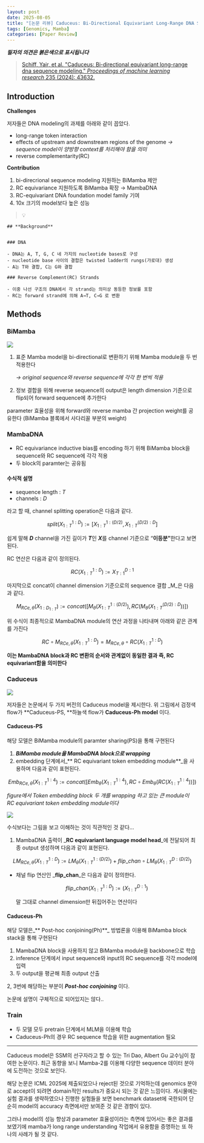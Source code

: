 ```yaml
---
layout: post
date: 2025-08-05
title: "[논문 리뷰] Caduceus: Bi-Directional Equivariant Long-Range DNA Sequence Modeling"
tags: [Genomics, Mamba]
categories: [Paper Review]
---
```


<span class="notion-red">_**필자의 의견은 붉은색으로 표시됩니다**_</span>


> [Schiff, Yair, et al. "Caduceus: Bi-directional equivariant long-range dna sequence modeling." ](https://pmc.ncbi.nlm.nih.gov/articles/PMC12189541/)[_Proceedings of machine learning research_](https://pmc.ncbi.nlm.nih.gov/articles/PMC12189541/)[ 235 (2024): 43632.](https://pmc.ncbi.nlm.nih.gov/articles/PMC12189541/)



## Introduction


**Challenges**


저자들은 DNA modeling의 과제를 아래와 같이 꼽았다.

- long-range token interaction
- effects of upstream and downstream regions of the genome 
_→ sequence model이 양방향 context를 처리해야 함을 의미_
- reverse complementarity(RC)

**Contribution**

1. bi-direcrional sequence modeling 지원하는 BiMamba 제안
1. RC equivariance 지원하도록 BiMamba 확장 → MambaDNA
1. RC-equivariant DNA foundation model family 기여
1. 10x 크기의 model보다 높은 성능

> 💡 


	## **Background**


	### DNA

	- DNA는 A, T, G, C 네 가지의 nucleotide bases로 구성
	- nucleotide base 사이의 결합은 twisted ladder의 rungs(가로대) 생성
	- A는 T와 결합, C는 G와 결합

	### Reverse Complement(RC) Strands

	- 이중 나선 구조의 DNA에서 각 strand는 의미상 동등한 정보를 포함
	- RC는 forward strand에 의해 A→T, C→G 로 변환


## Methods



### BiMamba


![](https://prod-files-secure.s3.us-west-2.amazonaws.com/542b861c-36a8-4051-84e5-8804b6728dba/2c247d59-7815-4980-99f0-8f0d21f445a7/image.png?X-Amz-Algorithm=AWS4-HMAC-SHA256&X-Amz-Content-Sha256=UNSIGNED-PAYLOAD&X-Amz-Credential=ASIAZI2LB4667EJS6PI5%2F20250809%2Fus-west-2%2Fs3%2Faws4_request&X-Amz-Date=20250809T150052Z&X-Amz-Expires=3600&X-Amz-Security-Token=IQoJb3JpZ2luX2VjEIP%2F%2F%2F%2F%2F%2F%2F%2F%2F%2FwEaCXVzLXdlc3QtMiJGMEQCIHtyx%2B4rNewkzL41qkyWwUSpBUKcEMdbyZ7SOHuVOkgFAiA0o4v%2FqbMQfgnKsVhRu7tKMtVCPrcjMfVBRwcYG41MtyqIBAi8%2F%2F%2F%2F%2F%2F%2F%2F%2F%2F8BEAAaDDYzNzQyMzE4MzgwNSIMEvX2S5Tc1YX9ecFpKtwDVrtxrCmyPsrtUQFiwwQYDqA28LS%2BWOE2sR3RwRysFHAZq47%2FQzFJAWTAky76QQu3x%2B8Agm%2Bn2ebozAk%2FFYJaAlVMoxZij6mVak3H5Gzk7yl7lzEsNt2yRrmlIFPsEaqkNHrBYGNZk1ZWGbeA738tkbt1I4xI%2FOYf2jTiaK78LwDZGeozz9WkfebbaDqzbxiIwAQAXzVl9WMYxQXE51IKiltAp1kE7mfV%2BTWpm3%2BWK0CBAVgwxHaJpoOMDNYySJLmeB8E6UtYBrTdtPeU9AcW7PeACr020Jh72HDY3d72P1Oku1gtnLGqMa1zEKLoclszm6s%2B0GJzATGlXq8KC%2BbPlI%2FXU%2FNxOI%2FAabEsguomeVNyeKTHa1forYqYnELhMcY5cxeq92I0RZC8%2B3P8KtNEYZlLCnHbBh6RUVQ4dukFQYq0FzMit0vPY9wisg7ynaVfjxxEGkCMuc56momrvbDdKslkx9zPiAKh9afgute%2FUVaSZnF19wa34f9D1E2OYvusk0wEeShhd9YFNDGdDLFq9lSuUqSazyl0Yamj3L%2BoPvOooA8uIUeK1gaFVuakmnn6rtorcVy9lcU6Yup9S4fZNcSGgDH5f9FujAtf40KDTD3M9AulR9PqEn4knGkw683cxAY6pgFIHSUwBsVnq7JYYxdoDKDa%2FlufxsS9XUMmDIwpJQVemBfTpjWPoaZ4ffa6YusSAyzHlPmMWs4ml5cAIkmfiwLRLAfmIm3%2Bv%2FfoQ22EETvcmZ4dyQ1NSg2%2FxfB5iNTTO8xy44MRnsSqse3bqdgl%2FtIww5XS7fNruik0fcu54Ezzv%2BCUbTkL8s9hTFya8Cgb3Q3VQ9D4qigUIE7hQ7EyODSnlDqqkf2c&X-Amz-Signature=791a43d30b3d819d421618709d3a247c4928b966d1c5b4621c1d75d53aedc184&X-Amz-SignedHeaders=host&x-amz-checksum-mode=ENABLED&x-id=GetObject)

1. 표준 Mamba model을 bi-directional로 변환하기 위해 Mamba module을 두 번 적용한다

	_→ original sequence와 reverse sequence에 각각 한 번씩 적용_

1. 정보 결합을 위해 reverse sequence의 output은 length dimension 기준으로 flip되어 forward sequence에 추가한다

parameter 효율성을 위해 forward와 reverse mamba 간 projection weight를 공유한다 (BiMamba 블록에서 사다리꼴 부분의 weight)



### MambaDNA

- RC equivariance inductive bias를 encoding 하기 위해 BiMamba block을 sequence와 RC sequence에 각각 적용
- 두 block의 paramter는 공유됨


#### 수식적 설명

- sequence length : _T_
- channels : _D_

라고 할 때,  channel splitting operation은 다음과 같다.


$$
split(X^{1:D}_{1:T}):=[X^{1:(D/2)}_{1:T},X^{(D/2):D}_{1:T}]
$$


<span class="notion-red">쉽게 말해 </span><span class="notion-red">_**D**_</span><span class="notion-red"> channel을 가진 길이가 </span><span class="notion-red">_**T**_</span><span class="notion-red">인 </span><span class="notion-red">_**X**_</span><span class="notion-red">를 channel 기준으로 “</span><span class="notion-red">**이등분”**</span><span class="notion-red">한다고 보면 된다.</span>


RC 연산은 다음과 같이 정의된다.


$$
RC(X^{1:D}_{1:T}):=X^{D:1}_{T:1}
$$


마지막으로 concat이 channel dimension 기준으로의 sequence 결합 _M_은 다음과 같다.


$$
M_{RCe,\theta}(X_{1:D_{1:T}}):=concat([M_{\theta}(X^{1:(D/2)}_{1:T}),RC(M_{\theta}(X^{(D/2):D}_{1:T}))])
$$


위 수식이 최종적으로 MambaDNA module의 연산 과정을 나타내며 아래와 같은 관계를 가진다


$$
RC\circ M_{RCe,\theta}(X^{1:D}_{1:T}) = M_{RCe,\theta} \circ RC(X^{1:D}_{1:T})
$$


**이는 MambaDNA block과 RC 변환의 순서와 관계없이 동일한 결과 즉, RC equivariant함을 의미한다**



### Caduceus


![](https://prod-files-secure.s3.us-west-2.amazonaws.com/542b861c-36a8-4051-84e5-8804b6728dba/f94a60d7-8145-473b-aef9-7c68d3ec604a/image.png?X-Amz-Algorithm=AWS4-HMAC-SHA256&X-Amz-Content-Sha256=UNSIGNED-PAYLOAD&X-Amz-Credential=ASIAZI2LB4667EJS6PI5%2F20250809%2Fus-west-2%2Fs3%2Faws4_request&X-Amz-Date=20250809T150053Z&X-Amz-Expires=3600&X-Amz-Security-Token=IQoJb3JpZ2luX2VjEIP%2F%2F%2F%2F%2F%2F%2F%2F%2F%2FwEaCXVzLXdlc3QtMiJGMEQCIHtyx%2B4rNewkzL41qkyWwUSpBUKcEMdbyZ7SOHuVOkgFAiA0o4v%2FqbMQfgnKsVhRu7tKMtVCPrcjMfVBRwcYG41MtyqIBAi8%2F%2F%2F%2F%2F%2F%2F%2F%2F%2F8BEAAaDDYzNzQyMzE4MzgwNSIMEvX2S5Tc1YX9ecFpKtwDVrtxrCmyPsrtUQFiwwQYDqA28LS%2BWOE2sR3RwRysFHAZq47%2FQzFJAWTAky76QQu3x%2B8Agm%2Bn2ebozAk%2FFYJaAlVMoxZij6mVak3H5Gzk7yl7lzEsNt2yRrmlIFPsEaqkNHrBYGNZk1ZWGbeA738tkbt1I4xI%2FOYf2jTiaK78LwDZGeozz9WkfebbaDqzbxiIwAQAXzVl9WMYxQXE51IKiltAp1kE7mfV%2BTWpm3%2BWK0CBAVgwxHaJpoOMDNYySJLmeB8E6UtYBrTdtPeU9AcW7PeACr020Jh72HDY3d72P1Oku1gtnLGqMa1zEKLoclszm6s%2B0GJzATGlXq8KC%2BbPlI%2FXU%2FNxOI%2FAabEsguomeVNyeKTHa1forYqYnELhMcY5cxeq92I0RZC8%2B3P8KtNEYZlLCnHbBh6RUVQ4dukFQYq0FzMit0vPY9wisg7ynaVfjxxEGkCMuc56momrvbDdKslkx9zPiAKh9afgute%2FUVaSZnF19wa34f9D1E2OYvusk0wEeShhd9YFNDGdDLFq9lSuUqSazyl0Yamj3L%2BoPvOooA8uIUeK1gaFVuakmnn6rtorcVy9lcU6Yup9S4fZNcSGgDH5f9FujAtf40KDTD3M9AulR9PqEn4knGkw683cxAY6pgFIHSUwBsVnq7JYYxdoDKDa%2FlufxsS9XUMmDIwpJQVemBfTpjWPoaZ4ffa6YusSAyzHlPmMWs4ml5cAIkmfiwLRLAfmIm3%2Bv%2FfoQ22EETvcmZ4dyQ1NSg2%2FxfB5iNTTO8xy44MRnsSqse3bqdgl%2FtIww5XS7fNruik0fcu54Ezzv%2BCUbTkL8s9hTFya8Cgb3Q3VQ9D4qigUIE7hQ7EyODSnlDqqkf2c&X-Amz-Signature=cf8bd40d2b444e6608e7b61f279dad654fece9ceda73deb9466288f0c45b1a88&X-Amz-SignedHeaders=host&x-amz-checksum-mode=ENABLED&x-id=GetObject)


저자들은 논문에서 두 가지 버전의 Caduceus model을 제시한다. 위 그림에서 검정색 flow가 **Caduceus-PS, **하늘색 flow가 **Caduceus-Ph model** 이다.



#### Caduceus-PS


해당 모델은 BiMamba module의 paramter sharing(PS)을 통해 구현된다

1. _**BiMamba module을 MambaDNA block으로 wrapping**_
1. embedding 단계에서_** RC equivariant token embedding module**_을 사용하며 다음과 같이 표현된다.

$$
Emb_{RCe,\theta}(X^{1:4}_{1:T}):=concat([Emb_{\theta}(X^{1:4}_{1:T}),RC \circ Emb_{\theta}(RC(X^{1:4}_{1:T}))])
$$


_figure에서 Token embedding block 두 개를 wrapping 하고 있는 큰 module이 RC equivariant token embedding module이다_


![](https://prod-files-secure.s3.us-west-2.amazonaws.com/542b861c-36a8-4051-84e5-8804b6728dba/b175e4da-71eb-4e91-8c23-a06dabe673c9/image.png?X-Amz-Algorithm=AWS4-HMAC-SHA256&X-Amz-Content-Sha256=UNSIGNED-PAYLOAD&X-Amz-Credential=ASIAZI2LB4667EJS6PI5%2F20250809%2Fus-west-2%2Fs3%2Faws4_request&X-Amz-Date=20250809T150053Z&X-Amz-Expires=3600&X-Amz-Security-Token=IQoJb3JpZ2luX2VjEIP%2F%2F%2F%2F%2F%2F%2F%2F%2F%2FwEaCXVzLXdlc3QtMiJGMEQCIHtyx%2B4rNewkzL41qkyWwUSpBUKcEMdbyZ7SOHuVOkgFAiA0o4v%2FqbMQfgnKsVhRu7tKMtVCPrcjMfVBRwcYG41MtyqIBAi8%2F%2F%2F%2F%2F%2F%2F%2F%2F%2F8BEAAaDDYzNzQyMzE4MzgwNSIMEvX2S5Tc1YX9ecFpKtwDVrtxrCmyPsrtUQFiwwQYDqA28LS%2BWOE2sR3RwRysFHAZq47%2FQzFJAWTAky76QQu3x%2B8Agm%2Bn2ebozAk%2FFYJaAlVMoxZij6mVak3H5Gzk7yl7lzEsNt2yRrmlIFPsEaqkNHrBYGNZk1ZWGbeA738tkbt1I4xI%2FOYf2jTiaK78LwDZGeozz9WkfebbaDqzbxiIwAQAXzVl9WMYxQXE51IKiltAp1kE7mfV%2BTWpm3%2BWK0CBAVgwxHaJpoOMDNYySJLmeB8E6UtYBrTdtPeU9AcW7PeACr020Jh72HDY3d72P1Oku1gtnLGqMa1zEKLoclszm6s%2B0GJzATGlXq8KC%2BbPlI%2FXU%2FNxOI%2FAabEsguomeVNyeKTHa1forYqYnELhMcY5cxeq92I0RZC8%2B3P8KtNEYZlLCnHbBh6RUVQ4dukFQYq0FzMit0vPY9wisg7ynaVfjxxEGkCMuc56momrvbDdKslkx9zPiAKh9afgute%2FUVaSZnF19wa34f9D1E2OYvusk0wEeShhd9YFNDGdDLFq9lSuUqSazyl0Yamj3L%2BoPvOooA8uIUeK1gaFVuakmnn6rtorcVy9lcU6Yup9S4fZNcSGgDH5f9FujAtf40KDTD3M9AulR9PqEn4knGkw683cxAY6pgFIHSUwBsVnq7JYYxdoDKDa%2FlufxsS9XUMmDIwpJQVemBfTpjWPoaZ4ffa6YusSAyzHlPmMWs4ml5cAIkmfiwLRLAfmIm3%2Bv%2FfoQ22EETvcmZ4dyQ1NSg2%2FxfB5iNTTO8xy44MRnsSqse3bqdgl%2FtIww5XS7fNruik0fcu54Ezzv%2BCUbTkL8s9hTFya8Cgb3Q3VQ9D4qigUIE7hQ7EyODSnlDqqkf2c&X-Amz-Signature=9321071fc28954fb6fdffa487f5d2f48e74034bdf22c7bfa57b0ff08ebff2f54&X-Amz-SignedHeaders=host&x-amz-checksum-mode=ENABLED&x-id=GetObject)


<span class="notion-red">수식보다는 그림을 보고 이해하는 것이 직관적인 것 같다…</span>

1. MambaDNA 출력이 _**RC equivariant language model head**_에 전달되어 최종 output 생성하며 다음과 같이 표현된다.

$$
LM_{RCe,\theta}(X^{1:D}_{1:T}):= LM_{\theta}(X^{1:(D/2)}_{1:T})+flip\_chan\circ LM_{\theta}(X^{D:(D/2)}_{1:T})
$$

- 채널 flip 연산인 _**flip\_chan**_은 다음과 같이 정의한다.

	$$
	flip\_chan(X^{1:D}_{1:T}):=(X^{D:1}_{1:T})
	$$


	말 그대로 channel dimension만 뒤집어주는 연산이다



#### Caduceus-Ph


해당 모델은_** Post-hoc conjoining(Ph)**_ 방법론을 이용해 BiMamba block stack을 통해 구현된다

1. MambaDNA block을 사용하지 않고 BiMamba module을 backbone으로 학습
1. inference 단계에서 input sequence와 input의 RC sequence를 각각 model에 입력
1. 두 output을 평균해 최종 output 산출

2, 3번에 해당하는 부분이 _**Post-hoc conjoining**_ 이다.


<span class="notion-red">논문에 설명이 구체적으로 되어있지는 않다..</span>



### Train

- 두 모델 모두 pretrain 단계에서 MLM을 이용해 학습
- Caduceus-Ph의 경우 RC sequence 학습을 위한 augmentation 필요

---


<span class="notion-red">Caduceus model은 SSM의 선구자라고 할 수 있는 Tri Dao, Albert Gu 교수님이 참여한 논문이다. 최근 동향을 보니 Mamba-2를 이용해 다양한 sequence 데이터 분야에 도전하는 것으로 보인다.</span>


<span class="notion-red">해당 논문은 ICML 2025에 제출되었으나 reject된 것으로 기억하는데 genomics 분야로 accept이 되려면 domain적인 results가 중요시 되는 것 같은 느낌이다. 게시물에는 실험 결과를 생략하였으나 진행한 실험들을 보면 benchmark dataset에 국한되어 단순히 model의 accuracy 측면에서만 보여준 것 같은 경향이 있다.</span>


<span class="notion-red">그러나 model의 성능 향상과 parameter 효율성이라는 측면에 있어서는 좋은 결과를 보였기에 mamba가 long range understanding 작업에서 유용함을 증명하는 또 하나의 사례가 될 것 같다.</span>


